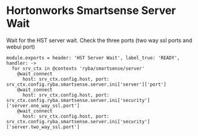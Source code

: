 # Hortonworks Smartsense Server Wait

Wait for the HST server wait. Check the three ports (two way ssl ports and webui port)

    module.exports = header: 'HST Server Wait', label_true: 'READY', handler: ->
      for srv_ctx in @contexts 'ryba/smartsense/server'
        @wait_connect
          host: srv_ctx.config.host, port: srv_ctx.config.ryba.smartsense.server.ini['server']['port']
        @wait_connect
          host: srv_ctx.config.host, port: srv_ctx.config.ryba.smartsense.server.ini['security']['server.one_way_ssl.port']
        @wait_connect
          host: srv_ctx.config.host, port: srv_ctx.config.ryba.smartsense.server.ini['security']['server.two_way_ssl.port']
